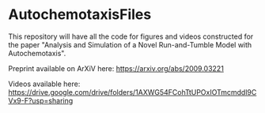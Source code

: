 # AutochemotaxisFiles
This repository will have all the code for figures and videos constructed for the paper "Analysis and Simulation of a Novel Run-and-Tumble Model with Autochemotaxis". 

Preprint available on ArXiV here: https://arxiv.org/abs/2009.03221

Videos available here: https://drive.google.com/drive/folders/1AXWG54FCohTtUPOxIOTmcmddl9CVx9-F?usp=sharing

